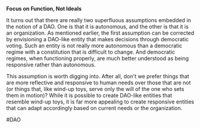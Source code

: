**Focus on Function, Not Ideals**

It turns out that there are really two superfluous assumptions embedded in the notion of a DAO. One is that it is autonomous, and the other is that it is an organization. As mentioned earlier, the first assumption can be corrected by envisioning a DAO-like entity that makes decisions through democratic voting. Such an entity is not really more autonomous than a democratic regime with a constitution that is difficult to change. And democratic regimes, when functioning properly, are much better understood as being responsive rather than autonomous. 

This assumption is worth digging into. After all, don't we prefer things that are more reflective and responsive to human needs over those that are not (or things that, like wind-up toys, serve only the will of the one who sets them in motion)? While it is possible to create DAO-like entities that resemble wind-up toys, it is far more appealing to create responsive entities that can adapt accordingly based on current needs or the organization.

#DAO 